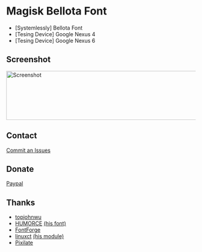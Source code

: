 # Magisk Bellota Font
* [Systemlessly] Bellota Font
* [Tesing Device] Google Nexus 4
* [Tesing Device] Google Nexus 6

## Screenshot ##
<img src="https://cdn5.fontsquirrel.com/fnt_imgs/55/2076/7c7419e677b1bdcac00ab0dd75/sa-720x300.png" height="130" width="720" alt="Screenshot" height="720px">

## Contact ##
<a href="https://github.com/pirasalbe/Magisk_Font_Bellota/issues">Commit an Issues</a>

## Donate ##
<a href="https://paypal.me/pirasalbe">Paypal</a>

## Thanks ##
* <a href="https://github.com/topjohnwu">topjohnwu</a>
* <a href="https://github.com/HUMORCE">HUMORCE</a> <a href="https://github.com/Magisk-Modules-Repo/Systemlessly-Font-with-Tsukushimarugo-A-CJK-Sleek">(his font)</a>
* <a href="https://fontforge.github.io/en-US/">FontForge</a>
* <a href="https://github.com/sergiocastell">linuxct</a> <a href="https://github.com/sergiocastell/AndroidO-NotoColorEmojiReplacer">(his module)</a>
* <a href="https://www.fontsquirrel.com/fonts/bellota">Pixilate</a>
